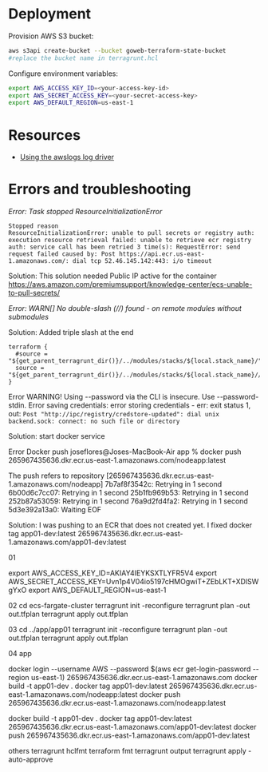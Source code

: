 # Deployment

Provision AWS S3 bucket:

```sh
aws s3api create-bucket --bucket goweb-terraform-state-bucket
#replace the bucket name in terragrunt.hcl

```

Configure environment variables:

```sh
export AWS_ACCESS_KEY_ID=<your-access-key-id>
export AWS_SECRET_ACCESS_KEY=<your-secret-access-key>
export AWS_DEFAULT_REGION=us-east-1
```

# Resources
* [Using the awslogs log driver](https://docs.aws.amazon.com/AmazonECS/latest/developerguide/using_awslogs.html#specify-log-config)

# Errors and troubleshooting

*Error: Task stopped ResourceInitializationError*

```
Stopped reason
ResourceInitializationError: unable to pull secrets or registry auth: execution resource retrieval failed: unable to retrieve ecr registry auth: service call has been retried 3 time(s): RequestError: send request failed caused by: Post https://api.ecr.us-east-1.amazonaws.com/: dial tcp 52.46.145.142:443: i/o timeout

```

Solution: This solution needed Public IP active for the container https://aws.amazon.com/premiumsupport/knowledge-center/ecs-unable-to-pull-secrets/


*Error: WARN[] No double-slash (//) found - on remote modules without submodules*

Solution: Added triple slash at the end
```hcl
terraform {
  #source = "${get_parent_terragrunt_dir()}/../modules/stacks/${local.stack_name}/"
  source = "${get_parent_terragrunt_dir()}/../modules/stacks/${local.stack_name}///"
}
```

Error
WARNING! Using --password via the CLI is insecure. Use --password-stdin.
Error saving credentials: error storing credentials - err: exit status 1, out: `Post "http://ipc/registry/credstore-updated": dial unix backend.sock: connect: no such file or directory`

Solution: start docker service

Error Docker push
joseflores@Joses-MacBook-Air app % docker push 265967435636.dkr.ecr.us-east-1.amazonaws.com/nodeapp:latest

The push refers to repository [265967435636.dkr.ecr.us-east-1.amazonaws.com/nodeapp]
7b7af8f3542c: Retrying in 1 second 
6b00d6c7cc07: Retrying in 1 second 
25b1fb969b53: Retrying in 1 second 
252b87a53059: Retrying in 1 second 
76a9d2fd4fa2: Retrying in 1 second 
5d3e392a13a0: Waiting 
EOF

Solution:
I was pushing to an ECR that does not created yet. I fixed
docker tag app01-dev:latest 265967435636.dkr.ecr.us-east-1.amazonaws.com/app01-dev:latest

01

export AWS_ACCESS_KEY_ID=AKIAY4IEYKSXTLYFR5V4
export AWS_SECRET_ACCESS_KEY=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
export AWS_DEFAULT_REGION=us-east-1

02
cd ecs-fargate-cluster
terragrunt init -reconfigure
terragrunt plan -out out.tfplan
terragrunt apply out.tfplan

03
cd ../app/app01
terragrunt init -reconfigure
terragrunt plan -out out.tfplan
terragrunt apply out.tfplan

04 app

docker login --username AWS --password $(aws ecr get-login-password --region us-east-1) 265967435636.dkr.ecr.us-east-1.amazonaws.com
docker build -t app01-dev .
docker tag app01-dev:latest 265967435636.dkr.ecr.us-east-1.amazonaws.com/nodeapp:latest
docker push 265967435636.dkr.ecr.us-east-1.amazonaws.com/nodeapp:latest


docker build -t app01-dev .
docker tag app01-dev:latest 265967435636.dkr.ecr.us-east-1.amazonaws.com/app01-dev:latest
docker push 265967435636.dkr.ecr.us-east-1.amazonaws.com/app01-dev:latest

others
terragrunt hclfmt
terraform fmt
terragrunt output
terragrunt apply -auto-approve
